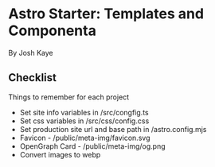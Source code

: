 # Astro Starter: Templates and Componenta

By Josh Kaye


## Checklist
Things to remember for each project

- Set site info variables in /src/congfig.ts
- Set css variables in /src/css/config.css
- Set production site url and base path in /astro.config.mjs
- Favicon - /public/meta-img/favicon.svg
- OpenGraph Card - /public/meta-img/og.png
- Convert images to webp